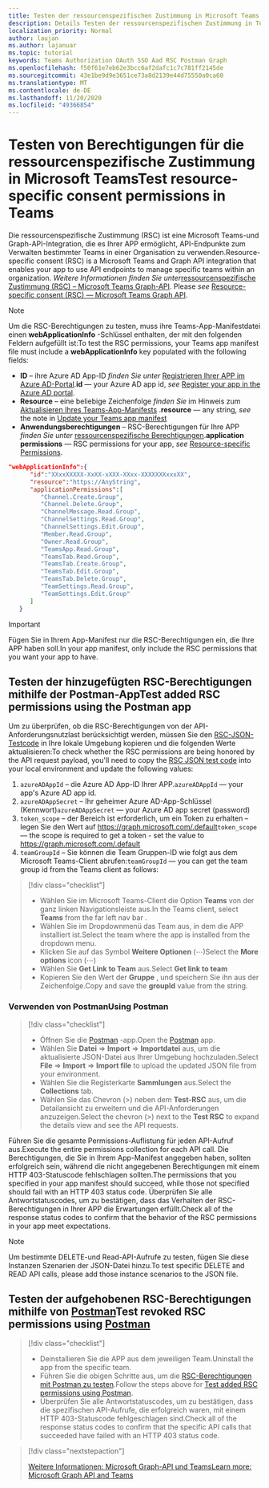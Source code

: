```yaml
---
title: Testen der ressourcenspezifischen Zustimmung in Microsoft Teams
description: Details Testen der ressourcenspezifischen Zustimmung in Teams mithilfe von Postman
localization_priority: Normal
author: laujan
ms.author: lajanuar
ms.topic: tutorial
keywords: Teams Authorization OAuth SSO Aad RSC Postman Graph
ms.openlocfilehash: f50f61e7eb62e3bcc6af2dafc1c7c781ff2145de
ms.sourcegitcommit: 43e1be9d9e3651ce73a8d2139e44d75550a0ca60
ms.translationtype: MT
ms.contentlocale: de-DE
ms.lasthandoff: 11/20/2020
ms.locfileid: "49366854"
---
```

# <a name="test-resource-specific-consent-permissions--in-teams"></a><span data-ttu-id="fc702-104">Testen von Berechtigungen für die ressourcenspezifische Zustimmung in Microsoft Teams</span><span class="sxs-lookup"><span data-stu-id="fc702-104">Test resource-specific consent permissions  in Teams</span></span>

<span data-ttu-id="fc702-105">Die ressourcenspezifische Zustimmung (RSC) ist eine Microsoft Teams-und Graph-API-Integration, die es Ihrer APP ermöglicht, API-Endpunkte zum Verwalten bestimmter Teams in einer Organisation zu verwenden.</span><span class="sxs-lookup"><span data-stu-id="fc702-105">Resource-specific consent (RSC) is a Microsoft Teams and Graph API integration that enables your app to use API endpoints to manage specific teams within an organization.</span></span> <span data-ttu-id="fc702-106">*Weitere Informationen finden Sie unter*[ressourcenspezifische Zustimmung (RSC) – Microsoft Teams Graph-API](resource-specific-consent.md).  </span><span class="sxs-lookup"><span data-stu-id="fc702-106">Please *see*  [Resource-specific consent (RSC) — Microsoft Teams Graph API](resource-specific-consent.md).</span></span>

> [!NOTE]
><span data-ttu-id="fc702-107">Um die RSC-Berechtigungen zu testen, muss ihre Teams-App-Manifestdatei einen **webApplicationInfo** -Schlüssel enthalten, der mit den folgenden Feldern aufgefüllt ist:</span><span class="sxs-lookup"><span data-stu-id="fc702-107">To test the RSC permissions, your Teams app manifest file must include a **webApplicationInfo** key populated with the following fields:</span></span>
>
> - <span data-ttu-id="fc702-108">**ID**  – ihre Azure AD App-ID *finden Sie unter* [Registrieren Ihrer APP im Azure AD-Portal](resource-specific-consent.md#register-your-app-with-microsoft-identity-platform-via-the-azure-ad-portal).</span><span class="sxs-lookup"><span data-stu-id="fc702-108">**id**  — your Azure AD app id, *see* [Register your app in the Azure AD portal](resource-specific-consent.md#register-your-app-with-microsoft-identity-platform-via-the-azure-ad-portal).</span></span>
> - <span data-ttu-id="fc702-109">**Resource** – eine beliebige Zeichenfolge *finden Sie* im Hinweis zum [Aktualisieren Ihres Teams-App-Manifests](resource-specific-consent.md#update-your-teams-app-manifest) .</span><span class="sxs-lookup"><span data-stu-id="fc702-109">**resource**  — any string, *see* the note in  [Update your Teams app manifest](resource-specific-consent.md#update-your-teams-app-manifest)</span></span>
> - <span data-ttu-id="fc702-110">**Anwendungsberechtigungen** – RSC-Berechtigungen für Ihre APP *finden Sie unter* [ressourcenspezifische Berechtigungen](resource-specific-consent.md#resource-specific-permissions).</span><span class="sxs-lookup"><span data-stu-id="fc702-110">**application permissions** — RSC permissions for  your app, *see* [Resource-specific Permissions](resource-specific-consent.md#resource-specific-permissions).</span></span>

```json
"webApplicationInfo":{
      "id":"XXxxXXXXX-XxXX-xXXX-XXxx-XXXXXXXxxxXX",
      "resource":"https://AnyString",
      "applicationPermissions":[
         "Channel.Create.Group",
         "Channel.Delete.Group",
         "ChannelMessage.Read.Group",
         "ChannelSettings.Read.Group",
         "ChannelSettings.Edit.Group",
         "Member.Read.Group",
         "Owner.Read.Group",
         "TeamsApp.Read.Group",
         "TeamsTab.Read.Group",
         "TeamsTab.Create.Group",
         "TeamsTab.Edit.Group",
         "TeamsTab.Delete.Group",
         "TeamSettings.Read.Group",
         "TeamSettings.Edit.Group"
      ]
   }
```

>[!IMPORTANT]
><span data-ttu-id="fc702-111">Fügen Sie in Ihrem App-Manifest nur die RSC-Berechtigungen ein, die Ihre APP haben soll.</span><span class="sxs-lookup"><span data-stu-id="fc702-111">In your app manifest, only include the RSC permissions that you want your app to have.</span></span>

## <a name="test-added-rsc-permissions-using-the-postman-app"></a><span data-ttu-id="fc702-112">Testen der hinzugefügten RSC-Berechtigungen mithilfe der Postman-App</span><span class="sxs-lookup"><span data-stu-id="fc702-112">Test added RSC permissions using the Postman app</span></span>

<span data-ttu-id="fc702-113">Um zu überprüfen, ob die RSC-Berechtigungen von der API-Anforderungsnutzlast berücksichtigt werden, müssen Sie den [RSC-JSON-Testcode](test-rsc-json-file.md) in Ihre lokale Umgebung kopieren und die folgenden Werte aktualisieren:</span><span class="sxs-lookup"><span data-stu-id="fc702-113">To check whether the RSC permissions are being honored by the API request payload, you'll need to copy the [RSC JSON test code](test-rsc-json-file.md) into your local environment and update the following values:</span></span>

1. <span data-ttu-id="fc702-114">`azureADAppId`  – die Azure AD App-ID Ihrer APP.</span><span class="sxs-lookup"><span data-stu-id="fc702-114">`azureADAppId`  — your app's Azure AD app id.</span></span>
1. <span data-ttu-id="fc702-115">`azureADAppSecret`  – Ihr geheimer Azure AD-App-Schlüssel (Kennwort)</span><span class="sxs-lookup"><span data-stu-id="fc702-115">`azureADAppSecret`  — your Azure AD app secret (password)</span></span>
1. <span data-ttu-id="fc702-116">`token_scope`  – der Bereich ist erforderlich, um ein Token zu erhalten – legen Sie den Wert auf https://graph.microsoft.com/.default</span><span class="sxs-lookup"><span data-stu-id="fc702-116">`token_scope`  — the scope is required to get a token - set the value to https://graph.microsoft.com/.default</span></span>
1. <span data-ttu-id="fc702-117">`teamGroupId` – Sie können die Team Gruppen-ID wie folgt aus dem Microsoft Teams-Client abrufen:</span><span class="sxs-lookup"><span data-stu-id="fc702-117">`teamGroupId` — you can get the team group id from the Teams client as follows:</span></span>

> [!div class="checklist"]
>
> * <span data-ttu-id="fc702-118">Wählen Sie im Microsoft Teams-Client die Option **Teams** von der ganz linken Navigationsleiste aus.</span><span class="sxs-lookup"><span data-stu-id="fc702-118">In the Teams client, select **Teams** from the far left nav bar .</span></span>
> * <span data-ttu-id="fc702-119">Wählen Sie im Dropdownmenü das Team aus, in dem die APP installiert ist.</span><span class="sxs-lookup"><span data-stu-id="fc702-119">Select the team where the app is installed from the dropdown menu.</span></span>
> * <span data-ttu-id="fc702-120">Klicken Sie auf das Symbol **Weitere Optionen** (&#8943;)</span><span class="sxs-lookup"><span data-stu-id="fc702-120">Select the **More options** icon (&#8943;)</span></span>
> * <span data-ttu-id="fc702-121">Wählen Sie **Get Link to Team** aus.</span><span class="sxs-lookup"><span data-stu-id="fc702-121">Select **Get link to team**</span></span> 
> * <span data-ttu-id="fc702-122">Kopieren Sie den Wert der **Gruppe** , und speichern Sie ihn aus der Zeichenfolge.</span><span class="sxs-lookup"><span data-stu-id="fc702-122">Copy and save the **groupId** value from the string.</span></span>

### <a name="using-postman"></a><span data-ttu-id="fc702-123">Verwenden von Postman</span><span class="sxs-lookup"><span data-stu-id="fc702-123">Using Postman</span></span>

> [!div class="checklist"]
>
> * <span data-ttu-id="fc702-124">Öffnen Sie die [Postman](https://www.postman.com) -app.</span><span class="sxs-lookup"><span data-stu-id="fc702-124">Open the [Postman](https://www.postman.com) app.</span></span>
> * <span data-ttu-id="fc702-125">Wählen Sie **Datei**  =>  **Import**  =>  **Importdatei** aus, um die aktualisierte JSON-Datei aus Ihrer Umgebung hochzuladen.</span><span class="sxs-lookup"><span data-stu-id="fc702-125">Select **File** => **Import** => **Import file** to upload the updated JSON file from your environment.</span></span>  
> * <span data-ttu-id="fc702-126">Wählen Sie die Registerkarte **Sammlungen** aus.</span><span class="sxs-lookup"><span data-stu-id="fc702-126">Select the **Collections** tab.</span></span> 
> * <span data-ttu-id="fc702-127">Wählen Sie das Chevron (>) neben dem **Test-RSC** aus, um die Detailansicht zu erweitern und die API-Anforderungen anzuzeigen.</span><span class="sxs-lookup"><span data-stu-id="fc702-127">Select the chevron (>) next to the **Test RSC** to expand the details view and see the API requests.</span></span>

<span data-ttu-id="fc702-128">Führen Sie die gesamte Permissions-Auflistung für jeden API-Aufruf aus.</span><span class="sxs-lookup"><span data-stu-id="fc702-128">Execute the entire permissions collection for each API call.</span></span> <span data-ttu-id="fc702-129">Die Berechtigungen, die Sie in Ihrem App-Manifest angegeben haben, sollten erfolgreich sein, während die nicht angegebenen Berechtigungen mit einem HTTP 403-Statuscode fehlschlagen sollten.</span><span class="sxs-lookup"><span data-stu-id="fc702-129">The permissions that you specified in your app manifest should succeed, while those not specified should fail with an HTTP 403 status code.</span></span> <span data-ttu-id="fc702-130">Überprüfen Sie alle Antwortstatuscodes, um zu bestätigen, dass das Verhalten der RSC-Berechtigungen in Ihrer APP die Erwartungen erfüllt.</span><span class="sxs-lookup"><span data-stu-id="fc702-130">Check all of the response status codes to confirm that the behavior of the RSC permissions in your app meet expectations.</span></span>

>[!NOTE]
><span data-ttu-id="fc702-131">Um bestimmte DELETE-und Read-API-Aufrufe zu testen, fügen Sie diese Instanzen Szenarien der JSON-Datei hinzu.</span><span class="sxs-lookup"><span data-stu-id="fc702-131">To test specific DELETE and READ API calls, please add those instance scenarios to the JSON file.</span></span>

## <a name="test--revoked-rsc-permissions-using-postman"></a><span data-ttu-id="fc702-132">Testen der aufgehobenen RSC-Berechtigungen mithilfe von [Postman](https://www.postman.com/)</span><span class="sxs-lookup"><span data-stu-id="fc702-132">Test  revoked RSC permissions using [Postman](https://www.postman.com/)</span></span>

> [!div class="checklist"]
>
> * <span data-ttu-id="fc702-133">Deinstallieren Sie die APP aus dem jeweiligen Team.</span><span class="sxs-lookup"><span data-stu-id="fc702-133">Uninstall the app from the specific team.</span></span>
> * <span data-ttu-id="fc702-134">Führen Sie die obigen Schritte aus, um die [RSC-Berechtigungen mit Postman zu testen](#test-added-rsc-permissions-using-the-postman-app).</span><span class="sxs-lookup"><span data-stu-id="fc702-134">Follow the steps above for [Test added RSC permissions using Postman](#test-added-rsc-permissions-using-the-postman-app).</span></span>
> * <span data-ttu-id="fc702-135">Überprüfen Sie alle Antwortstatuscodes, um zu bestätigen, dass die spezifischen API-Aufrufe, die erfolgreich waren, mit einem HTTP 403-Statuscode fehlgeschlagen sind.</span><span class="sxs-lookup"><span data-stu-id="fc702-135">Check all of the response status codes to confirm that the specific API calls that succeeded have failed with an HTTP 403 status code.</span></span>

> [!div class="nextstepaction"]
>
> [<span data-ttu-id="fc702-136">Weitere Informationen: Microsoft Graph-API und Teams</span><span class="sxs-lookup"><span data-stu-id="fc702-136">Learn more: Microsoft Graph API and Teams</span></span>](/graph/api/resources/teams-api-overview?view=graph-rest-1.0)

